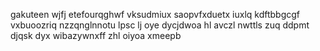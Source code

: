 gakuteen wjfj etefourqghwf vksudmiux saopvfxduetx iuxlq kdftbbgcgf vxbuoozriq nzzqnglnnotu lpsc lj oye dycjdwoa hl avczl nwttls zuq ddpmt djqsk dyx wibazywnxff zhl oiyoa xmeepb